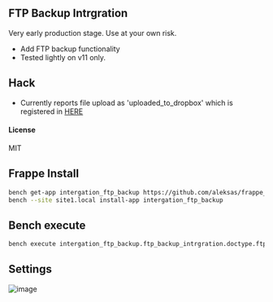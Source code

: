 ## FTP Backup Intrgration

Very early production stage. Use at your own risk.

- Add FTP backup functionality
- Tested lightly  on v11 only.


## Hack

- Currently reports file upload as 'uploaded_to_dropbox' which is registered in [HERE](https://github.com/frappe/frappe/blob/version-11/frappe/core/doctype/file/file.json#L701)

#### License

MIT

## Frappe Install
```bash
bench get-app intergation_ftp_backup https://github.com/aleksas/frappe_ftp_backup_integration.git
bench --site site1.local install-app intergation_ftp_backup
```

## Bench execute

```bash
bench execute intergation_ftp_backup.ftp_backup_intrgration.doctype.ftp_backup_settings.ftp_backup_settings.take_backup_to_ftp
```

## Settings 

![image](https://user-images.githubusercontent.com/594470/68489590-161f2300-0250-11ea-9376-09100aac07e1.png)
